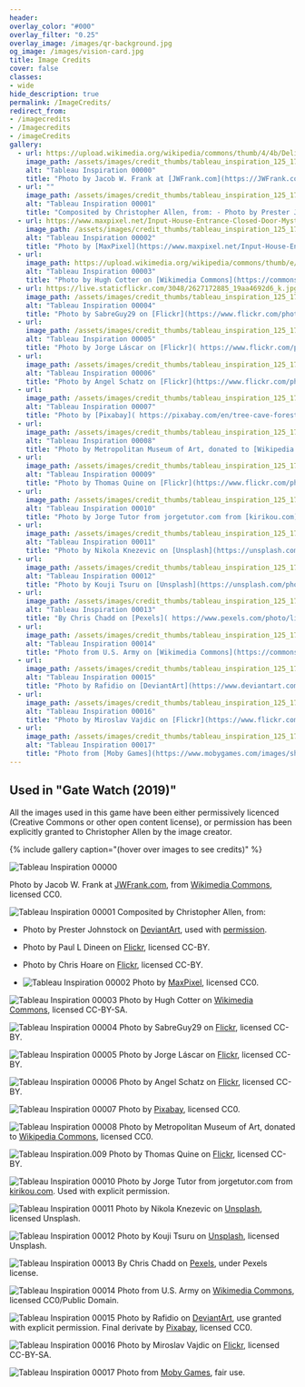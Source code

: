 ```yaml
---
header:
overlay_color: "#000"
overlay_filter: "0.25"
overlay_image: /images/qr-background.jpg
og_image: /images/vision-card.jpg
title: Image Credits
cover: false
classes:
- wide
hide_description: true
permalink: /ImageCredits/
redirect_from:
- /imagecredits
- /Imagecredits
- /imageCredits
gallery:
  - url: https://upload.wikimedia.org/wikipedia/commons/thumb/4/4b/Delicate_Arch_at_Night_with_Headlamp_%288708155337%29.jpg/1599px-Delicate_Arch_at_Night_with_Headlamp_%288708155337%29.jpg?20131116213924
    image_path: /assets/images/credit_thumbs/tableau_inspiration_125_175_00000.jpg
    alt: "Tableau Inspiration 00000"
    title: "Photo by Jacob W. Frank at [JWFrank.com](https://JWFrank.com), from [Wikimedia Commons](https://commons.wikimedia.org/wiki/File:Delicate_Arch_at_Night_with_Headlamp_%288708155337%29.jpg), licensed CC0."
  - url: ""
    image_path: /assets/images/credit_thumbs/tableau_inspiration_125_175_00001.jpg
    alt: "Tableau Inspiration 00001"
    title: "Composited by Christopher Allen, from: - Photo by Prester Johnstock on [DeviantArt](https://presterjohnstock.deviantart.com/art/Pre-cut-Stone-Gateway-297527473), used with [permission](https://www.deviantart.com/presterjohnstock/journal/Devious-Journal-Entry-323881823). - Photo by Paul L Dineen on [Flickr](https://www.flickr.com/photos/pauldineen/19960011573), licensed CC-BY. - Photo by Chris Hoare on [Flickr](https://www.flickr.com/photos/u07ch/27766641595/), licensed CC-BY."
  - url: https://www.maxpixel.net/Input-House-Entrance-Closed-Door-Mystical-Goal-2020636
    image_path: /assets/images/credit_thumbs/tableau_inspiration_125_175_00002.jpg
    alt: "Tableau Inspiration 00002"
    title: "Photo by [MaxPixel](https://www.maxpixel.net/Input-House-Entrance-Closed-Door-Mystical-Goal-2020636), licensed CC0."
  - url: 
    image_path: https://upload.wikimedia.org/wikipedia/commons/thumb/e/e9/Poulnabrone_milkyway.jpg/1599px-Poulnabrone_milkyway.jpg?20150913094335
    alt: "Tableau Inspiration 00003"
    title: "Photo by Hugh Cotter on [Wikimedia Commons](https://commons.wikimedia.org/wiki/File:Poulnabrone_milkyway.jpg), licensed CC-BY-SA."
  - url: https://live.staticflickr.com/3048/2627172885_19aa4692d6_k.jpg
    image_path: /assets/images/credit_thumbs/tableau_inspiration_125_175_00004.jpg
    alt: "Tableau Inspiration 00004"
    title: "Photo by SabreGuy29 on [Flickr](https://www.flickr.com/photos/sabreguy29/2627172885/), licensed CC-BY."
  - url: 
    image_path: /assets/images/credit_thumbs/tableau_inspiration_125_175_00005.jpg
    alt: "Tableau Inspiration 00005"
    title: "Photo by Jorge Láscar on [Flickr]( https://www.flickr.com/photos/jlascar/12302239423/), licensed CC-BY."
  - url: 
    image_path: /assets/images/credit_thumbs/tableau_inspiration_125_175_00006.jpg
    alt: "Tableau Inspiration 00006"
    title: "Photo by Angel Schatz on [Flickr](https://www.flickr.com/photos/glamourschatz/2555159452/), licensed CC-BY."
  - url: 
    image_path: /assets/images/credit_thumbs/tableau_inspiration_125_175_00007.jpg
    alt: "Tableau Inspiration 00007"
    title: "Photo by [Pixabay]( https://pixabay.com/en/tree-cave-forest-nature-bark-log-976353/), licensed CC0."
  - url: 
    image_path: /assets/images/credit_thumbs/tableau_inspiration_125_175_00008.jpg
    alt: "Tableau Inspiration 00008"
    title: "Photo by Metropolitan Museum of Art, donated to [Wikipedia Commons](https://commons.wikimedia.org/wiki/File:Human-headed_winged_lion_(lamassu)_MET_DP252320.jpeg), licensed CC0."
  - url: 
    image_path: /assets/images/credit_thumbs/tableau_inspiration_125_175_00009.jpg
    alt: "Tableau Inspiration 00009"
    title: "Photo by Thomas Quine on [Flickr](https://www.flickr.com/photos/quinet/27128699670/), licensed CC-BY."
  - url: 
    image_path: /assets/images/credit_thumbs/tableau_inspiration_125_175_00010.jpg
    alt: "Tableau Inspiration 00010"
    title: "Photo by Jorge Tutor from jorgetutor.com from [kirikou.com](http://www.kirikou.com/alemania/baviera/Neuburg/Neuburg26.htm). Used with explicit permission."
  - url: 
    image_path: /assets/images/credit_thumbs/tableau_inspiration_125_175_00011.jpg
    alt: "Tableau Inspiration 00011"
    title: "Photo by Nikola Knezevic on [Unsplash](https://unsplash.com/photos/Q3JcLtECTtE), licensed Unsplash."
  - url: 
    image_path: /assets/images/credit_thumbs/tableau_inspiration_125_175_00012.jpg
    alt: "Tableau Inspiration 00012"
    title: "Photo by Kouji Tsuru on [Unsplash](https://unsplash.com/photos/tuskYdeKoYU), licensed Unsplash."
  - url: 
    image_path: /assets/images/credit_thumbs/tableau_inspiration_125_175_00013.jpg
    alt: "Tableau Inspiration 00013"
    title: "By Chris Chadd on [Pexels]( https://www.pexels.com/photo/light-trails-on-road-at-night-336413/), under Pexels license."
  - url: 
    image_path: /assets/images/credit_thumbs/tableau_inspiration_125_175_00014.jpg
    alt: "Tableau Inspiration 00014"
    title: "Photo from U.S. Army on [Wikimedia Commons](https://commons.wikimedia.org/wiki/File:US_Army_tanks_face_off_against_Soviet_tanks,_Berlin_1961.jpg), licensed CC0/Public Domain."
  - url: 
    image_path: /assets/images/credit_thumbs/tableau_inspiration_125_175_00015.jpg
    alt: "Tableau Inspiration 00015"
    title: "Photo by Rafidio on [DeviantArt](https://www.deviantart.com/rafido/art/door-313337121), use granted with explicit permission.  Final derivate by [Pixabay](https://pixabay.com/en/door-landscape-fantasy-forest-1890746/), licensed CC0."
  - url: 
    image_path: /assets/images/credit_thumbs/tableau_inspiration_125_175_00016.jpg
    alt: "Tableau Inspiration 00016"
    title: "Photo by Miroslav Vajdic on [Flickr](https://www.flickr.com/photos/64079936@N08/28435019105), licensed CC-BY-SA."
  - url: 
    image_path: /assets/images/credit_thumbs/tableau_inspiration_125_175_00017.jpg
    alt: "Tableau Inspiration 00017"
    title: "Photo from [Moby Games](https://www.mobygames.com/images/shots/l/371916-the-chronicles-of-narnia-the-lion-the-witch-and-the-wardrobe.jpg), fair use."
---
```


## Used in "Gate Watch (2019)"

All the images used in this game have been either permissively licenced (Creative Commons or other open content license), or permission has been explicitly granted to Christopher Allen by the image creator.

{% include gallery caption="(hover over images to see credits)" %}

![Tableau Inspiration 00000](/assets/images/credit_thumbs/tableau_inspiration_125_175_00000.jpg)

Photo by Jacob W. Frank at [JWFrank.com]( https://JWFrank.com), from [Wikimedia Commons](https://commons.wikimedia.org/wiki/File:Delicate_Arch_at_Night_with_Headlamp_%288708155337%29.jpg), licensed CC0.

![Tableau Inspiration 00001](/assets/images/credit_thumbs/tableau_inspiration_125_175_00001.jpg)
Composited by Christopher Allen, from:
  - Photo by Prester Johnstock on [DeviantArt](https://presterjohnstock.deviantart.com/art/Pre-cut-Stone-Gateway-297527473), used with [permission](https://www.deviantart.com/presterjohnstock/journal/Devious-Journal-Entry-323881823).
  - Photo by Paul L Dineen on [Flickr](https://www.flickr.com/photos/pauldineen/19960011573), licensed CC-BY.
  - Photo by Chris Hoare on [Flickr](https://www.flickr.com/photos/u07ch/27766641595/), licensed CC-BY.

- ![Tableau Inspiration 00002](/assets/images/credit_thumbs/tableau_inspiration_125_175_00002.jpg)
Photo by [MaxPixel](https://www.maxpixel.net/Input-House-Entrance-Closed-Door-Mystical-Goal-2020636), licensed CC0.

![Tableau Inspiration 00003](/assets/images/credit_thumbs/tableau_inspiration_125_175_00003.jpg)
Photo by Hugh Cotter on [Wikimedia Commons](https://commons.wikimedia.org/wiki/File:Poulnabrone_milkyway.jpg), licensed CC-BY-SA.

![Tableau Inspiration 00004](/assets/images/credit_thumbs/tableau_inspiration_125_175_00004.jpg)
Photo by SabreGuy29 on [Flickr](https://www.flickr.com/photos/sabreguy29/2627172885/), licensed CC-BY.

![Tableau Inspiration 00005](/assets/images/credit_thumbs/tableau_inspiration_125_175_00005.jpg)
Photo by Jorge Láscar on [Flickr]( https://www.flickr.com/photos/jlascar/12302239423/), licensed CC-BY.

![Tableau Inspiration 00006](/assets/images/credit_thumbs/tableau_inspiration_125_175_00006.jpg)
Photo by Angel Schatz on [Flickr](https://www.flickr.com/photos/glamourschatz/2555159452/), licensed CC-BY.

![Tableau Inspiration 00007](/assets/images/credit_thumbs/tableau_inspiration_125_175_00007.jpg)
Photo by [Pixabay]( https://pixabay.com/en/tree-cave-forest-nature-bark-log-976353/), licensed CC0.

![Tableau Inspiration 00008](/assets/images/credit_thumbs/tableau_inspiration_125_175_00008.jpg)
Photo by Metropolitan Museum of Art, donated to [Wikipedia Commons](https://commons.wikimedia.org/wiki/File:Human-headed_winged_lion_(lamassu)_MET_DP252320.jpeg), licensed CC0.

![Tableau Inspiration.009](/assets/images/credit_thumbs/tableau_inspiration_125_175_00009.jpg)
Photo by Thomas Quine on [Flickr](https://www.flickr.com/photos/quinet/27128699670/), licensed CC-BY.

![Tableau Inspiration 00010](/assets/images/credit_thumbs/tableau_inspiration_125_175_00010.jpg)
Photo by Jorge Tutor from jorgetutor.com from [kirikou.com](http://www.kirikou.com/alemania/baviera/Neuburg/Neuburg26.htm). Used with explicit permission.

![Tableau Inspiration 00011](/assets/images/credit_thumbs/tableau_inspiration_125_175_00011.jpg)
Photo by Nikola Knezevic on [Unsplash](https://unsplash.com/photos/Q3JcLtECTtE), licensed Unsplash.

![Tableau Inspiration 00012](/assets/images/credit_thumbs/tableau_inspiration_125_175_00012.jpg)
Photo by Kouji Tsuru on [Unsplash](https://unsplash.com/photos/tuskYdeKoYU), licensed Unsplash.

![Tableau Inspiration 00013](/assets/images/credit_thumbs/tableau_inspiration_125_175_00013.jpg)
By Chris Chadd on [Pexels]( https://www.pexels.com/photo/light-trails-on-road-at-night-336413/), under Pexels license.

![Tableau Inspiration 00014](/assets/images/credit_thumbs/tableau_inspiration_125_175_00014.jpg)
Photo from U.S. Army on [Wikimedia Commons](https://commons.wikimedia.org/wiki/File:US_Army_tanks_face_off_against_Soviet_tanks,_Berlin_1961.jpg), licensed CC0/Public Domain.

![Tableau Inspiration 00015](/assets/images/credit_thumbs/tableau_inspiration_125_175_00015.jpg)
Photo by Rafidio on [DeviantArt](https://www.deviantart.com/rafido/art/door-313337121), use granted with explicit permission.  Final derivate by [Pixabay](https://pixabay.com/en/door-landscape-fantasy-forest-1890746/), licensed CC0.

![Tableau Inspiration 00016](/assets/images/credit_thumbs/tableau_inspiration_125_175_00016.jpg)
Photo by Miroslav Vajdic on [Flickr](https://www.flickr.com/photos/64079936@N08/28435019105), licensed CC-BY-SA.

![Tableau Inspiration 00017](/assets/images/credit_thumbs/tableau_inspiration_125_175_00017.jpg)
Photo from [Moby Games](https://www.mobygames.com/images/shots/l/371916-the-chronicles-of-narnia-the-lion-the-witch-and-the-wardrobe.jpg), fair use.
